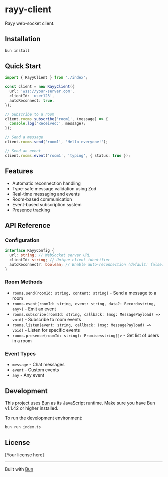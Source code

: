 # rayy-client

Rayy web-socket client.

## Installation

```bash
bun install
```

## Quick Start

```typescript
import { RayyClient } from './index';

const client = new RayyClient({
  url: 'wss://your-server.com',
  clientId: 'user123',
  autoReconnect: true,
});

// Subscribe to a room
client.rooms.subscribe('room1', (message) => {
  console.log('Received:', message);
});

// Send a message
client.rooms.send('room1', 'Hello everyone!');

// Send an event
client.rooms.event('room1', 'typing', { status: true });
```

## Features

- Automatic reconnection handling
- Type-safe message validation using Zod
- Real-time messaging and events
- Room-based communication
- Event-based subscription system
- Presence tracking

## API Reference

### Configuration

```typescript
interface RayyConfig {
  url: string; // WebSocket server URL
  clientId: string; // Unique client identifier
  autoReconnect?: boolean; // Enable auto-reconnection (default: false)
}
```

### Room Methods

- `rooms.send(roomId: string, content: string)` - Send a message to a room
- `rooms.event(roomId: string, event: string, data?: Record<string, any>)` - Emit an event
- `rooms.subscribe(roomId: string, callback: (msg: MessagePayload) => void)` - Subscribe to room events
- `rooms.listen(event: string, callback: (msg: MessagePayload) => void)` - Listen for specific events
- `rooms.presence(roomId: string): Promise<string[]>` - Get list of users in a room

### Event Types

- `message` - Chat messages
- `event` - Custom events
- `any` - Any event

## Development

This project uses [Bun](https://bun.sh) as its JavaScript runtime. Make sure you have Bun v1.1.42 or higher installed.

To run the development environment:

```bash
bun run index.ts
```

## License

[Your license here]

---

Built with [Bun](https://bun.sh)
